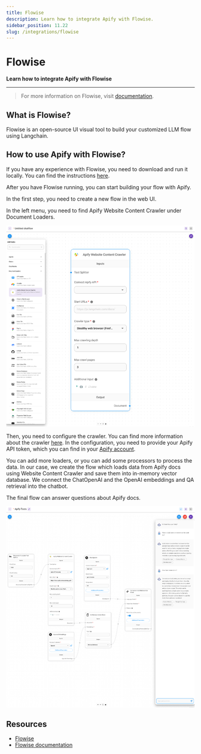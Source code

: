 ```yaml
---
title: Flowise
description: Learn how to integrate Apify with Flowise.
sidebar_position: 11.22
slug: /integrations/flowise
---
```


# Flowise

**Learn how to integrate Apify with Flowise**

---

> For more information on Flowise, visit [documentation](https://flowiseai.com/).

## What is Flowise?

Flowise is an open-source UI visual tool to build your customized LLM flow using Langchain.

## How to use Apify with Flowise?

If you have any experience with Flowise, you need to download and run it locally.
You can find the instructions [here](https://github.com/FlowiseAI/Flowise#quick-start).

After you have Flowise running, you can start building your flow with Apify.

In the first step, you need to create a new flow in the web UI.

In the left menu, you need to find Apify Website Content Crawler under Document Loaders.

![Flowise and Apify](images/flowise.png)

Then, you need to configure the crawler. You can find more information about the crawler [here](https://apify.com/apify/website-content-crawler).
In the configuration, you need to provide your Apify API token, which you can find in your [Apify account](https://my.apify.com/account#/integrations).

You can add more loaders, or you can add some processors to process the data.
In our case, we create the flow which loads data from Apify docs using Website Content Crawler and save them into in-memory vector database.
We connect the ChatOpenAI and the OpenAI embeddings and QA retrieval into the chatbot.

The final flow can answer questions about Apify docs.

![Flowise and Apify](images/flowise-2.png)

## Resources

* [Flowise](https://flowiseai.com/)
* [Flowise documentation](https://github.com/FlowiseAI/Flowise#quick-start)



